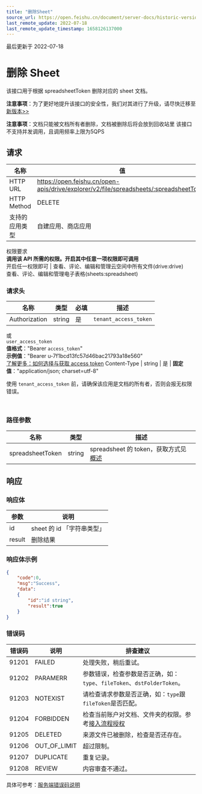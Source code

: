 ```yaml
---
title: "删除Sheet"
source_url: https://open.feishu.cn/document/server-docs/historic-version/docs/drive/file/delete-sheet
last_remote_update: 2022-07-18
last_remote_update_timestamp: 1658126137000
---
```

最后更新于 2022-07-18

# 删除 Sheet

该接口用于根据 spreadsheetToken 删除对应的 sheet 文档。

**注意事项**：为了更好地提升该接口的安全性，我们对其进行了升级，请尽快迁移至
  [新版本>>](https://open.feishu.cn/document/uAjLw4CM/ukTMukTMukTM/reference/drive-v1/file/delete)

**注意事项**：文档只能被文档所有者删除，文档被删除后将会放到回收站里
该接口不支持并发调用，且调用频率上限为5QPS

## 请求
名称 | 值
---|---
HTTP URL | https://open.feishu.cn/open-apis/drive/explorer/v2/file/spreadsheets/:spreadsheetToken
HTTP Method | DELETE
支持的应用类型 | 自建应用、商店应用
权限要求  
            **调用该 API 所需的权限。开启其中任意一项权限即可调用**  
            开启任一权限即可 | 查看、评论、编辑和管理云空间中所有文件(drive:drive)  
            查看、评论、编辑和管理电子表格(sheets:spreadsheet)

### 请求头

名称 | 类型 | 必填 | 描述
--- | --- | --- | ---
Authorization | string | 是 | `tenant_access_token`  
或  
`user_access_token`  
**值格式**："Bearer `access_token`"  
**示例值**："Bearer u-7f1bcd13fc57d46bac21793a18e560"  
 [了解更多：如何选择与获取 access token](https://open.feishu.cn/document/uAjLw4CM/ugTN1YjL4UTN24CO1UjN/trouble-shooting/how-to-choose-which-type-of-token-to-use)
Content-Type | string | 是 | **固定值**："application/json; charset=utf-8"

使用 `tenant_access_token` 前，请确保该应用是文档的所有者，否则会报无权限错误。

<br>

### 路径参数

名称 | 类型 | 描述
--- | --- | ---
spreadsheetToken | string | spreadsheet 的 token，获取方式见 [概述](https://open.feishu.cn/document/ukTMukTMukTM/uUDN04SN0QjL1QDN/files/guide/introduction)

## 响应
### 响应体
|参数|说明|
|--|--|
|id|sheet 的 id 「字符串类型」|
|result|删除结果|

### 响应体示例
```json
{
    "code":0,
    "msg":"Success",
    "data":
    {
        "id":"id string",
        "result":true
    }
}
```
### 错误码

错误码 | 说明 | 排查建议
--- | --- | ---
91201 | FAILED | 处理失败，稍后重试。
91202 | PARAMERR | 参数错误，检查参数是否正确，如：`type`、`fileToken`、`dstFolderToken`。
91203 | NOTEXIST | 请检查请求参数是否正确，如：`type`跟`fileToken`是否匹配。
91204 | FORBIDDEN | 检查当前账户对文档、文件夹的权限。参考[接入流程授权](https://open.feishu.cn/document/ukTMukTMukTM/uUDN04SN0QjL1QDN/docs-overview#6d744fe3)
91205 | DELETED | 来源文件已被删除，检查是否还存在。
91206 | OUT_OF_LIMIT | 超过限制。
91207 | DUPLICATE | 重复记录。
91208 | REVIEW | 内容审查不通过。

具体可参考：[服务端错误码说明](https://open.feishu.cn/document/ukTMukTMukTM/ugjM14COyUjL4ITN)
